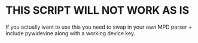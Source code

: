 # THIS SCRIPT WILL NOT WORK AS IS

If you actually want to use this you need to swap in your own MPD parser + include
pywidevine along with a working device key.
